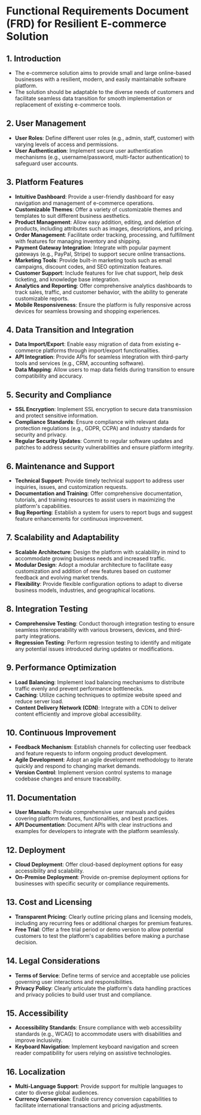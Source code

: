 # Functional Requirements Document (FRD) for Resilient E-commerce Solution

## 1. Introduction
- The e-commerce solution aims to provide small and large online-based businesses with a resilient, modern, and easily maintainable software platform.
- The solution should be adaptable to the diverse needs of customers and facilitate seamless data transition for smooth implementation or replacement of existing e-commerce tools.

## 2. User Management
- **User Roles**: Define different user roles (e.g., admin, staff, customer) with varying levels of access and permissions.
- **User Authentication**: Implement secure user authentication mechanisms (e.g., username/password, multi-factor authentication) to safeguard user accounts.

## 3. Platform Features
- **Intuitive Dashboard**: Provide a user-friendly dashboard for easy navigation and management of e-commerce operations.
- **Customizable Themes**: Offer a variety of customizable themes and templates to suit different business aesthetics.
- **Product Management**: Allow easy addition, editing, and deletion of products, including attributes such as images, descriptions, and pricing.
- **Order Management**: Facilitate order tracking, processing, and fulfillment with features for managing inventory and shipping.
- **Payment Gateway Integration**: Integrate with popular payment gateways (e.g., PayPal, Stripe) to support secure online transactions.
- **Marketing Tools**: Provide built-in marketing tools such as email campaigns, discount codes, and SEO optimization features.
- **Customer Support**: Include features for live chat support, help desk ticketing, and knowledge base integration.
- **Analytics and Reporting**: Offer comprehensive analytics dashboards to track sales, traffic, and customer behavior, with the ability to generate customizable reports.
- **Mobile Responsiveness**: Ensure the platform is fully responsive across devices for seamless browsing and shopping experiences.

## 4. Data Transition and Integration
- **Data Import/Export**: Enable easy migration of data from existing e-commerce platforms through import/export functionalities.
- **API Integration**: Provide APIs for seamless integration with third-party tools and services (e.g., CRM, accounting software).
- **Data Mapping**: Allow users to map data fields during transition to ensure compatibility and accuracy.

## 5. Security and Compliance
- **SSL Encryption**: Implement SSL encryption to secure data transmission and protect sensitive information.
- **Compliance Standards**: Ensure compliance with relevant data protection regulations (e.g., GDPR, CCPA) and industry standards for security and privacy.
- **Regular Security Updates**: Commit to regular software updates and patches to address security vulnerabilities and ensure platform integrity.

## 6. Maintenance and Support
- **Technical Support**: Provide timely technical support to address user inquiries, issues, and customization requests.
- **Documentation and Training**: Offer comprehensive documentation, tutorials, and training resources to assist users in maximizing the platform's capabilities.
- **Bug Reporting**: Establish a system for users to report bugs and suggest feature enhancements for continuous improvement.

## 7. Scalability and Adaptability
- **Scalable Architecture**: Design the platform with scalability in mind to accommodate growing business needs and increased traffic.
- **Modular Design**: Adopt a modular architecture to facilitate easy customization and addition of new features based on customer feedback and evolving market trends.
- **Flexibility**: Provide flexible configuration options to adapt to diverse business models, industries, and geographical locations.

## 8. Integration Testing
- **Comprehensive Testing**: Conduct thorough integration testing to ensure seamless interoperability with various browsers, devices, and third-party integrations.
- **Regression Testing**: Perform regression testing to identify and mitigate any potential issues introduced during updates or modifications.

## 9. Performance Optimization
- **Load Balancing**: Implement load balancing mechanisms to distribute traffic evenly and prevent performance bottlenecks.
- **Caching**: Utilize caching techniques to optimize website speed and reduce server load.
- **Content Delivery Network (CDN)**: Integrate with a CDN to deliver content efficiently and improve global accessibility.

## 10. Continuous Improvement
- **Feedback Mechanism**: Establish channels for collecting user feedback and feature requests to inform ongoing product development.
- **Agile Development**: Adopt an agile development methodology to iterate quickly and respond to changing market demands.
- **Version Control**: Implement version control systems to manage codebase changes and ensure traceability.

## 11. Documentation
- **User Manuals**: Provide comprehensive user manuals and guides covering platform features, functionalities, and best practices.
- **API Documentation**: Document APIs with clear instructions and examples for developers to integrate with the platform seamlessly.

## 12. Deployment
- **Cloud Deployment**: Offer cloud-based deployment options for easy accessibility and scalability.
- **On-Premise Deployment**: Provide on-premise deployment options for businesses with specific security or compliance requirements.

## 13. Cost and Licensing
- **Transparent Pricing**: Clearly outline pricing plans and licensing models, including any recurring fees or additional charges for premium features.
- **Free Trial**: Offer a free trial period or demo version to allow potential customers to test the platform's capabilities before making a purchase decision.

## 14. Legal Considerations
- **Terms of Service**: Define terms of service and acceptable use policies governing user interactions and responsibilities.
- **Privacy Policy**: Clearly articulate the platform's data handling practices and privacy policies to build user trust and compliance.

## 15. Accessibility
- **Accessibility Standards**: Ensure compliance with web accessibility standards (e.g., WCAG) to accommodate users with disabilities and improve inclusivity.
- **Keyboard Navigation**: Implement keyboard navigation and screen reader compatibility for users relying on assistive technologies.

## 16. Localization
- **Multi-Language Support**: Provide support for multiple languages to cater to diverse global audiences.
- **Currency Conversion**: Enable currency conversion capabilities to facilitate international transactions and pricing adjustments.

